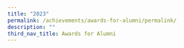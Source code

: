 ```yaml
---
title: "2023"
permalink: /achievements/awards-for-alumni/permalink/
description: ""
third_nav_title: Awards for Alumni
---
```

